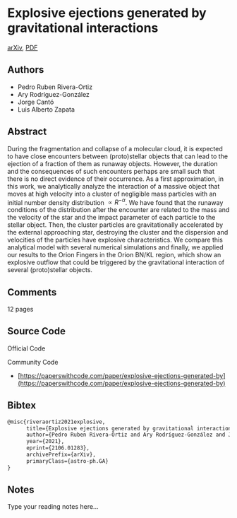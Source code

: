 
# Explosive ejections generated by gravitational interactions

[arXiv](https://arxiv.org/abs/2106.01283), [PDF](https://arxiv.org/pdf/2106.01283.pdf)

## Authors

- Pedro Ruben Rivera-Ortiz
- Ary Rodríguez-González
- Jorge Cantó
- Luis Alberto Zapata

## Abstract

During the fragmentation and collapse of a molecular cloud, it is expected to have close encounters between (proto)stellar objects that can lead to the ejection of a fraction of them as runaway objects. However, the duration and the consequences of such encounters perhaps are small such that there is no direct evidence of their occurrence. As a first approximation, in this work, we analytically analyze the interaction of a massive object that moves at high velocity into a cluster of negligible mass particles with an initial number density distribution $\propto R^{-\alpha}$. We have found that the runaway conditions of the distribution after the encounter are related to the mass and the velocity of the star and the impact parameter of each particle to the stellar object. Then, the cluster particles are gravitationally accelerated by the external approaching star, destroying the cluster and the dispersion and velocities of the particles have explosive characteristics. We compare this analytical model with several numerical simulations and finally, we applied our results to the Orion Fingers in the Orion BN/KL region, which show an explosive outflow that could be triggered by the gravitational interaction of several (proto)stellar objects.

## Comments

12 pages

## Source Code

Official Code



Community Code

- [https://paperswithcode.com/paper/explosive-ejections-generated-by](https://paperswithcode.com/paper/explosive-ejections-generated-by)

## Bibtex

```tex
@misc{riveraortiz2021explosive,
      title={Explosive ejections generated by gravitational interactions}, 
      author={Pedro Ruben Rivera-Ortiz and Ary Rodríguez-González and Jorge Cantó and Luis Alberto Zapata},
      year={2021},
      eprint={2106.01283},
      archivePrefix={arXiv},
      primaryClass={astro-ph.GA}
}
```

## Notes

Type your reading notes here...

